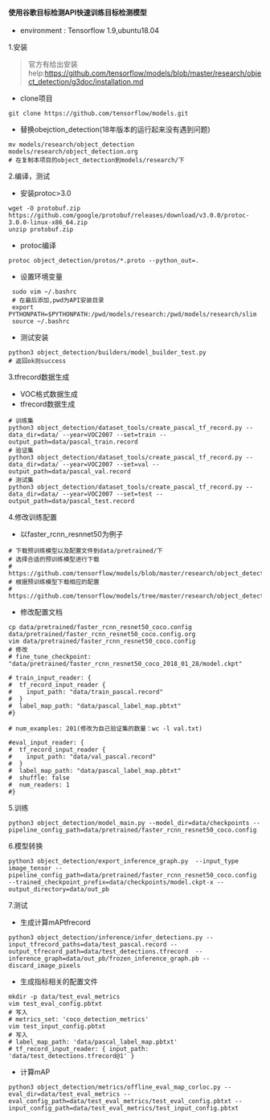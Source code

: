 #### 使用谷歌目标检测API快速训练目标检测模型
- environment : Tensorflow 1.9,ubuntu18.04

1.安装
>官方有给出安装help:https://github.com/tensorflow/models/blob/master/research/object_detection/g3doc/installation.md

- clone项目
```
git clone https://github.com/tensorflow/models.git
```
- 替换obejction_detection(18年版本的运行起来没有遇到问题)
```
mv models/research/object_detection models/research/object_detection.org
# 在复制本项目的object_detection到models/research/下
```

2.编译，测试
- 安装protoc>3.0
```
wget -O protobuf.zip https://github.com/google/protobuf/releases/download/v3.0.0/protoc-3.0.0-linux-x86_64.zip
unzip protobuf.zip
```
- protoc编译
```
protoc object_detection/protos/*.proto --python_out=.
```
- 设置环境变量
```
 sudo vim ~/.bashrc
 # 在最后添加,pwd为API安装目录
 export PYTHONPATH=$PYTHONPATH:/pwd/models/research:/pwd/models/research/slim
 source ~/.bashrc
```
- 测试安装
```
python3 object_detection/builders/model_builder_test.py
# 返回ok则success
```
3.tfrecord数据生成
- VOC格式数据生成
- tfrecord数据生成
```
# 训练集
python3 object_detection/dataset_tools/create_pascal_tf_record.py --data_dir=data/ --year=VOC2007 --set=train --output_path=data/pascal_train.record
# 验证集
python3 object_detection/dataset_tools/create_pascal_tf_record.py --data_dir=data/ --year=VOC2007 --set=val --output_path=data/pascal_val.record
# 测试集
python3 object_detection/dataset_tools/create_pascal_tf_record.py --data_dir=data/ --year=VOC2007 --set=test --output_path=data/pascal_test.record
```

4.修改训练配置
- 以faster_rcnn_resnnet50为例子
```
# 下载预训练模型以及配置文件到data/pretrained/下
# 选择合适的预训练模型进行下载
# https://github.com/tensorflow/models/blob/master/research/object_detection/g3doc/detection_model_zoo.md
# 根据预训练模型下载相应的配置
# https://github.com/tensorflow/models/tree/master/research/object_detection/samples/configs
```
- 修改配置文档
```
cp data/pretrained/faster_rcnn_resnet50_coco.config data/pretrained/faster_rcnn_resnet50_coco.config.org
vim data/pretrained/faster_rcnn_resnet50_coco.config
# 修改
# fine_tune_checkpoint: "data/pretrained/faster_rcnn_resnet50_coco_2018_01_28/model.ckpt"

# train_input_reader: {
#  tf_record_input_reader {
#    input_path: "data/train_pascal.record"
#  }
#  label_map_path: "data/pascal_label_map.pbtxt"
#}

# num_examples: 201(修改为自己验证集的数量：wc -l val.txt)

#eval_input_reader: {
#  tf_record_input_reader {
#    input_path: "data/val_pascal.record"
#  }
#  label_map_path: "data/pascal_label_map.pbtxt"
#  shuffle: false
#  num_readers: 1
#}

```


5.训练
```
python3 object_detection/model_main.py --model_dir=data/checkpoints --pipeline_config_path=data/pretrained/faster_rcnn_resnet50_coco.config
```
6.模型转换
```
python3 object_detection/export_inference_graph.py  --input_type image_tensor --pipeline_config_path=data/pretrained/faster_rcnn_resnet50_coco.config --trained_checkpoint_prefix=data/checkpoints/model.ckpt-x --output_directory=data/out_pb
```
7.测试
- 生成计算mAPtfrecord
```
python3 object_detection/inference/infer_detections.py --input_tfrecord_paths=data/test_pascal.record --output_tfrecord_path=data/test_detections.tfrecord  --inference_graph=data/out_pb/frozen_inference_graph.pb --discard_image_pixels
```
- 生成指标相关的配置文件
```
mkdir -p data/test_eval_metrics
vim test_eval_config.pbtxt
# 写入 
# metrics_set: 'coco_detection_metrics'
vim test_input_config.pbtxt
# 写入 
# label_map_path: 'data/pascal_label_map.pbtxt'
# tf_record_input_reader: { input_path: 'data/test_detections.tfrecord@1' }
```
- 计算mAP
```
python3 object_detection/metrics/offline_eval_map_corloc.py --eval_dir=data/test_eval_metrics --eval_config_path=data/test_eval_metrics/test_eval_config.pbtxt --input_config_path=data/test_eval_metrics/test_input_config.pbtxt
```
